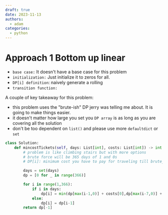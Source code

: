 ```yaml
---
draft: true
date: 2023-11-13
authors:
  - adam
categories:
  - python
---
```


# Approach 1 Bottom up linear

- `base case:` It doesn't have a base case for this problem
- `initialization:` Just initialize it to zeros for all.
- `DP[i] definition`: naively generate a rolling
- `transition function:` 




A couple of key takeaway for this problem:
- this problem uses the "brute-ish" DP jerry was telling me about. It is going to make things easier.
- it doesn't matter how large you set you `DP array` is as long as you are covering all the solution
- don't be too dependent on `list()` and please use more `defaultdict` or `set`




```python
class Solution:
    def mincostTickets(self, days: List[int], costs: List[int]) -> int:
        # problem is like climbing stairs but with more options
        # brute force will be 365 days of 1 and 0s
        # DP[i]: minimum cost you have to pay for traveling till brute_days[i]

        days = set(days)
        dp = [0 for _ in range(366)]

        for i in range(1,366):
            if i in days:
                dp[i] = min(dp[max(i-1,0)] + costs[0],dp[max(i-7,0)] + costs[1],dp[max(i-30,0)] + costs[2],)
            else:
                dp[i] = dp[i-1]
        return dp[-1]
```